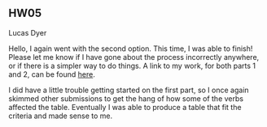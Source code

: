 ## HW05
Lucas Dyer

Hello, I again went with the second option. This time, I was able to finish! Please let me know if I have gone about the process incorrectly anywhere, or if there is a simpler way to do things. A link to my work, for both parts 1 and 2, can be found [here](HW05_Parts1_&_2.md).

I did have a little trouble getting started on the first part, so I once again skimmed other submissions to get the hang of how some of the verbs affected the table. Eventually I was able to produce a table that fit the criteria and made sense to me.